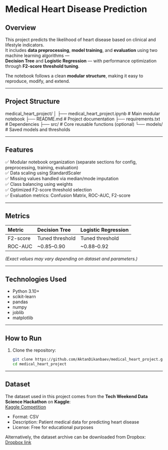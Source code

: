 #  Medical Heart Disease Prediction

##  Overview
This project predicts the likelihood of heart disease based on clinical and lifestyle indicators.  
It includes **data preprocessing**, **model training**, and **evaluation** using two machine learning algorithms —  
**Decision Tree** and **Logistic Regression** — with performance optimization through **F2-score threshold tuning**.

The notebook follows a clean **modular structure**, making it easy to reproduce, modify, and extend.

---

##  Project Structure
medical_heart_project/
│
├── medical_heart_project.ipynb # Main modular notebook
├── README.md # Project documentation
├── requirements.txt # Dependencies
├── src/ # Core reusable functions (optional)
└── models/ # Saved models and thresholds

---

##  Features
✅ Modular notebook organization (separate sections for config, preprocessing, training, evaluation)  
✅ Data scaling using StandardScaler  
✅ Missing values handled via median/mode imputation  
✅ Class balancing using weights  
✅ Optimized F2-score threshold selection  
✅ Evaluation metrics: Confusion Matrix, ROC-AUC, F2-score  

---

##  Metrics
| Metric | Decision Tree | Logistic Regression |
|:-------|:---------------|:--------------------|
| F2-score | Tuned threshold | Tuned threshold |
| ROC-AUC | ~0.85–0.90 | ~0.88–0.92 |

*(Exact values may vary depending on dataset and parameters.)*

---

##  Technologies Used
- Python 3.10+  
- scikit-learn  
- pandas  
- numpy  
- joblib  
- matplotlib  

---

##  How to Run
1. Clone the repository:
   ```bash
   git clone https://github.com/AktanDikanbaev/medical_heart_project.git
   cd medical_heart_project

---

##  Dataset

The dataset used in this project comes from the **Tech Weekend Data Science Hackathon** on **Kaggle**:  
[Kaggle Competition](https://www.kaggle.com/competitions/tech-weekend-data-science-hackathon/overview)

- Format: CSV  
- Description: Patient medical data for predicting heart disease  
- License: Free for educational purposes  

Alternatively, the dataset archive can be downloaded from Dropbox:  
[Dropbox link](https://www.dropbox.com/scl/fi/zos8534bw8jxqq8gzs279/tech-weekend-data-science-hackathon.zip?rlkey=fglhtz05wycbz51rtsmeso1b1&st=2h5ubtux&dl=0)

